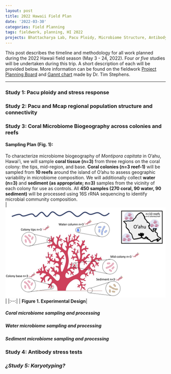 ```yaml
---
layout: post
title: 2022 Hawaii Field Plan  
date: '2022-03-30'
categories: Field Planning
tags: fieldwork, planning, HI 2022
projects: Bhattacharya Lab, Pacu Ploidy, Microbiome Structure, Antibody Stress Test, Oahu Pop Gen
---
```


This post describes the timeline and methodology for all work planned during the 2022 Hawaii field season (May 3 - 24, 2022). Four *or five* studies will be undertaken during this trip. A short description of each will be provided below. More information can be found on the fieldwork [Project Planning Board](https://docs.google.com/document/d/1Wk-LZTC3IodZK4Fl0aom9ScmrV3Sp7WyebNt9Eip_JA/edit?usp=sharing) and [Gannt chart](https://docs.google.com/spreadsheets/d/1c775d3092MQPRe_A6MTZHt1ST8cilzxIEh20Iktq_jE/edit?usp=sharing) made by Dr. Tim Stephens.

---

### Study 1: Pacu ploidy and stress response


### Study 2: Pacu and Mcap regional population structure and connectivity


### Study 3: Coral Microbiome Biogeography across colonies and reefs


#### Sampling Plan (Fig. 1):  
To characterize microbiome biogeography of *Montipora capitata* in O’ahu, Hawai’i, we will sample **coral tissue (n=3)** from three regions on the coral colony: the tips, mid-region, and base. **Coral colonies (n=3 reef-1)** will be sampled from **10 reefs** around the island of O’ahu to assess geographic variability in microbiome composition. We will additionally collect **water (n=3)** and **sediment (as appropriate; n=3)** samples from the vicinity of each colony for use as controls. All **450 samples (270 coral, 90 water, 90 sediment)** will be processed using 16S rRNA sequencing to identify microbial community composition.  
| ![study 3 sampling plan](https://raw.githubusercontent.com/echille/E.-Chille-Open-Lab-Notebook/master/images/Coral_microbiome_experiment_conceptual_figure.png) |
|:--:|
| <b>Figure 1. Experimental Design</b>|

##### Coral microbiome sampling and processing

##### Water microbiome sampling and processing

##### Sediment microbiome sampling and processing

### Study 4: Antibody stress tests


### *¿Study 5: Karyotyping?*





